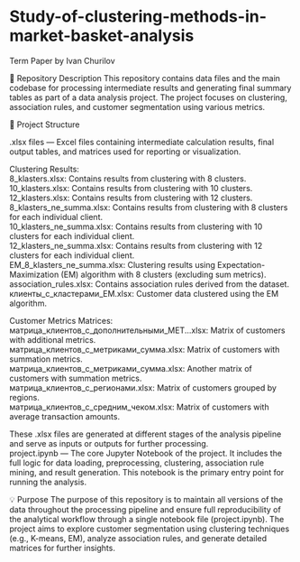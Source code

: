 # Study-of-clustering-methods-in-market-basket-analysis
Term Paper by Ivan Churilov

📁 Repository Description
This repository contains data files and the main codebase for processing intermediate results and generating final summary tables as part of a data analysis project. The project focuses on clustering, association rules, and customer segmentation using various metrics.

📂 Project Structure

.xlsx files — Excel files containing intermediate calculation results, final output tables, and matrices used for reporting or visualization.  

Clustering Results:  
8_klasters.xlsx: Contains results from clustering with 8 clusters.  
10_klasters.xlsx: Contains results from clustering with 10 clusters.  
12_klasters.xlsx: Contains results from clustering with 12 clusters.  
8_klasters_ne_summa.xlsx: Contains results from clustering with 8 clusters for each individual client.  
10_klasters_ne_summa.xlsx: Contains results from clustering with 10 clusters for each individual client.  
12_klasters_ne_summa.xlsx: Contains results from clustering with 12 clusters for each individual client.  
EM_8_klasters_ne_summa.xlsx: Clustering results using Expectation-Maximization (EM) algorithm with 8 clusters (excluding sum metrics).  
association_rules.xlsx: Contains association rules derived from the dataset.  
клиенты_c_кластерами_EM.xlsx: Customer data clustered using the EM algorithm.  

Customer Metrics Matrices:  
матрица_клиентов_c_дополнительными_MET...xlsx: Matrix of customers with additional metrics.  
матрица_клиентов_c_метриками_сумма.xlsx: Matrix of customers with summation metrics.  
матрица_клиентов_c_метриками_сумма.xlsx: Another matrix of customers with summation metrics.  
матрица_клиентов_c_регионами.xlsx: Matrix of customers grouped by regions.  
матрица_клиентов_c_средним_чеком.xlsx: Matrix of customers with average transaction amounts.  

These .xlsx files are generated at different stages of the analysis pipeline and serve as inputs or outputs for further processing.  
project.ipynb — The core Jupyter Notebook of the project. It includes the full logic for data loading, preprocessing, clustering, association rule mining, and result generation. This notebook is the primary entry point for running the analysis.  
  
💡 Purpose
The purpose of this repository is to maintain all versions of the data throughout the processing pipeline and ensure full reproducibility of the analytical workflow through a single notebook file (project.ipynb). The project aims to explore customer segmentation using clustering techniques (e.g., K-means, EM), analyze association rules, and generate detailed matrices for further insights.
